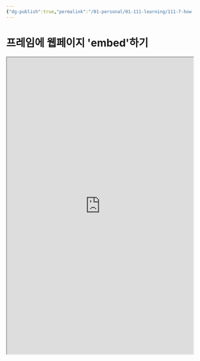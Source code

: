 ```yaml
---
{"dg-publish":true,"permalink":"/01-personal/01-111-learning/111-7-how-to-work/117-1-productivity/117-1-1-obsidian//","dgHomeLink":true,"dgPassFrontmatter":false}
---
```



# 프레임에 웹페이지 'embed'하기
<iframe height = 800 width = 100% padding = 0 0 margin = 0 0 src="https://github.com/oleeskild/obsidian-digital-garden#-obsidian-digital-gardn" style="background-color: #FEF5CA;"> /iframe>

